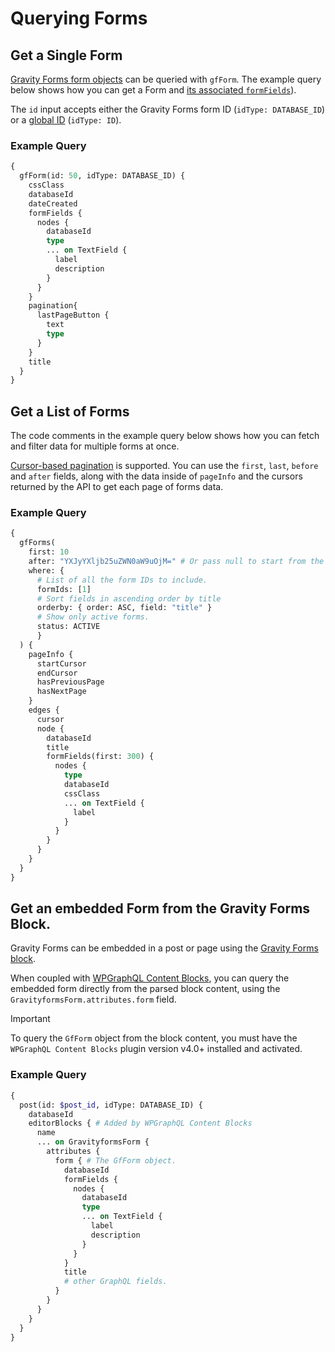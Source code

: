 # Querying Forms

## Get a Single Form

[Gravity Forms form objects]((https://docs.gravityforms.com/form-object/)) can be queried with `gfForm`. The example query below shows how you can get a Form and [its associated `formFields`](querying-formfields.md)).

The `id` input accepts either the Gravity Forms form ID (`idType: DATABASE_ID`) or a [global ID](using-global-ids.md) (`idType: ID`).

### Example Query

```graphql
{
  gfForm(id: 50, idType: DATABASE_ID) {
    cssClass
    databaseId
    dateCreated
    formFields {
      nodes {
        databaseId
        type
        ... on TextField {
          label
          description
        }
      }
    }
    pagination{
      lastPageButton {
        text
        type
      }
    }
    title
  }
}
```

## Get a List of Forms

The code comments in the example query below shows how you can fetch and filter data for multiple forms at once.

[Cursor-based pagination](https://www.wpgraphql.com/docs/connections/#solution-for-pagination-naming-conventions-and-contextual-data) is supported. You can use the `first`, `last`, `before` and `after` fields, along with the data inside of `pageInfo` and the cursors returned by the API to get each page of forms data.

### Example Query

```graphql
{
  gfForms(
    first: 10
    after: "YXJyYXljb25uZWN0aW9uOjM=" # Or pass null to start from the beginning.
    where: { 
      # List of all the form IDs to include.
      formIds: [1]
      # Sort fields in ascending order by title
      orderby: { order: ASC, field: "title" }
      # Show only active forms.
      status: ACTIVE 
      }
  ) {
    pageInfo {
      startCursor
      endCursor
      hasPreviousPage
      hasNextPage
    }
    edges {
      cursor
      node {
        databaseId
        title
        formFields(first: 300) {
          nodes {
            type
            databaseId
            cssClass
            ... on TextField {
              label
            }
          }
        }
      }
    }
  }
}
```
## Get an embedded Form from the Gravity Forms Block.

Gravity Forms can be embedded in a post or page using the [Gravity Forms block](https://docs.gravityforms.com/adding-a-form-using-block/).

When coupled with [WPGraphQL Content Blocks](https://github.com/wpengine/wp-graphql-content-blocks), you can query the embedded form directly from the parsed block content, using the `GravityformsForm.attributes.form` field.

> [!IMPORTANT]
>
> To query the `GfForm` object from the block content, you must have the `WPGraphQL Content Blocks` plugin version v4.0+ installed and activated.

### Example Query

```graphql
{
  post(id: $post_id, idType: DATABASE_ID) {
    databaseId
    editorBlocks { # Added by WPGraphQL Content Blocks
      name
      ... on GravityformsForm {
        attributes {
          form { # The GfForm object.
            databaseId
            formFields {
              nodes {
                databaseId
                type
                ... on TextField {
                  label
                  description
                }
              }
            }
            title
            # other GraphQL fields. 
          }
        }
      }
    }
  }
}
```
